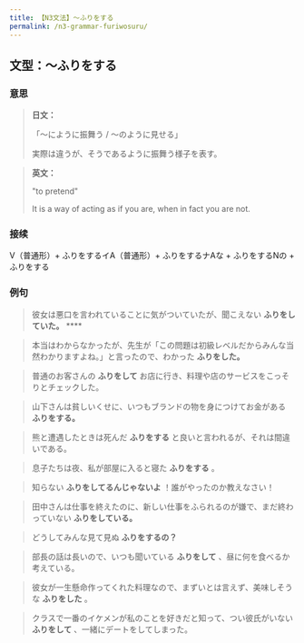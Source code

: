 ```yaml
---
title: 【N3文法】〜ふりをする
permalink: /n3-grammar-furiwosuru/
---
```


## 文型：〜ふりをする

### 意思

> **日文：**
> 
> 「〜にように振舞う / 〜のように見せる」
> 
> 実際は違うが、そうであるように振舞う様子を表す。


> **英文：**
> 
> "to pretend"
> 
> It is a way of acting as if you are, when in fact you are not.


### 接续

V（普通形）+ ふりをするイA（普通形）+ ふりをするナAな + ふりをするNの + ふりをする

### 例句

> 彼女は悪口を言われていることに気がついていたが、聞こえない **ふりをしていた。** ****

> 本当はわからなかったが、先生が「この問題は初級レベルだからみんな当然わかりますよね。」と言ったので、わかった **ふりをした。**

> 普通のお客さんの **ふりをして** お店に行き、料理や店のサービスをこっそりとチェックした。

> 山下さんは貧しいくせに、いつもブランドの物を身につけてお金がある **ふりをする。**

> 熊と遭遇したときは死んだ **ふりをする** と良いと言われるが、それは間違いである。

> 息子たちは夜、私が部屋に入ると寝た **ふりをする** 。

> 知らない **ふりをしてるんじゃないよ** ！誰がやったのか教えなさい！

> 田中さんは仕事を終えたのに、新しい仕事をふられるのが嫌で、まだ終わっていない **ふりをしている。**

> どうしてみんな見て見ぬ **ふりをするの？**

> 部長の話は長いので、いつも聞いている **ふりをして** 、昼に何を食べるか考えている。

> 彼女が一生懸命作ってくれた料理なので、まずいとは言えず、美味しそうな **ふりをした** 。

> クラスで一番のイケメンが私のことを好きだと知って、つい彼氏がいない **ふりをして** 、一緒にデートをしてしまった。

